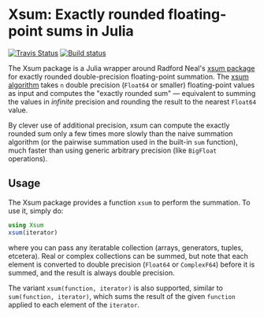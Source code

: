# Xsum: Exactly rounded floating-point sums in Julia
[![Travis Status](https://travis-ci.org/JuliaMath/Xsum.jl.svg)](https://travis-ci.org/JuliaMath/Xsum.jl)
[![Build status](https://ci.appveyor.com/api/projects/status/vvfieo2qyrstarct?svg=true)](https://ci.appveyor.com/project/StevenGJohnson/xsum-jl-e58u4)

The Xsum package is a Julia wrapper around Radford Neal's [xsum package](https://gitlab.com/radfordneal/xsum)
for exactly rounded double-precision floating-point summation.  The [xsum algorithm](https://arxiv.org/abs/1505.05571) takes `n` double precision (`Float64` or smaller) floating-point values as input and computes the "exactly rounded sum" — equivalent to summing the values in *infinite* precision and rounding the result to the nearest `Float64` value.

By clever use of additional precision, xsum can compute the exactly rounded sum only a few times more slowly than the naive summation algorithm (or the pairwise summation used in the built-in `sum` function), much faster than using generic arbitrary precision (like `BigFloat` operations).

## Usage

The Xsum package provides a function `xsum` to perform the summation.  To use it, simply do:
```jl
using Xsum
xsum(iterator)
```
where you can pass any iteratable collection (arrays, generators, tuples, etcetera).  Real or complex collections can be summed, but note that each element is converted to double precision (`Float64` or `ComplexF64`) before it is summed, and the result is always double precision.

The variant `xsum(function, iterator)` is also supported, similar to `sum(function, iterator)`, which sums the result of the
given `function` applied to each element of the `iterator`.